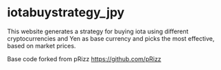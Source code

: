 # iotabuystrategy_jpy

This website generates a strategy for buying iota using different cryptocurrencies and Yen as base currency and picks the most effective, based on market prices.

Base code forked from pRizz
https://github.com/pRizz
